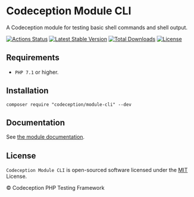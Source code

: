 # Codeception Module CLI

A Codeception module for testing basic shell commands and shell output.

[![Actions Status](https://github.com/Codeception/module-cli/workflows/CI/badge.svg)](https://github.com/Codeception/module-cli/actions)
[![Latest Stable Version](https://poser.pugx.org/codeception/module-cli/v/stable)](https://github.com/Codeception/module-cli/releases)
[![Total Downloads](https://poser.pugx.org/codeception/module-cli/downloads)](https://packagist.org/packages/codeception/module-cli)
[![License](https://poser.pugx.org/codeception/module-cli/license)](/LICENSE)

## Requirements

* `PHP 7.1` or higher.

## Installation

```
composer require "codeception/module-cli" --dev
```

## Documentation

See [the module documentation](https://codeception.com/docs/modules/Cli).

## License

`Codeception Module CLI` is open-sourced software licensed under the [MIT](/LICENSE) License.

© Codeception PHP Testing Framework
